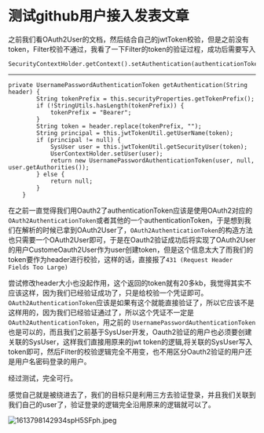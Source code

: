 # 测试github用户接入发表文章

之前我们看OAuth2User的文档，然后结合自己的jwtToken校验，但是之前没有token，Filter校验不通过，我看了一下Filter的token的验证过程，成功后需要写入

```
SecurityContextHolder.getContext().setAuthentication(authenticationToken);
```

---

```
private UsernamePasswordAuthenticationToken getAuthentication(String header) {
        String tokenPrefix = this.securityProperties.getTokenPrefix();
        if (!StringUtils.hasLength(tokenPrefix)) {
            tokenPrefix = "Bearer";
        }
        String token = header.replace(tokenPrefix, "");
        String principal = this.jwtTokenUtil.getUserName(token);
        if (principal != null) {
            SysUser user = this.jwtTokenUtil.getSecurityUser(token);
            UserContextHolder.setUser(user);
            return new UsernamePasswordAuthenticationToken(user, null, user.getAuthorities());
        } else {
            return null;
        }
    }
```

在之前一直觉得我们用Oauth2了authenticationToken应该是使用OAuth2对应的 `OAuth2AuthenticationToken`或者其他的一个authenticationToken，于是想到我们在解析的时候已拿到OAuth2User了，`OAuth2AuthenticationToken`的构造方法也只需要一个OAuth2User即可，于是在Oauth2验证成功后将实现了OAuth2User的用户CustomeOauth2User作为user创建token，但是这个信息太大了而我们的token要作为header进行校验，这样的话，直接报了`431 (Request Header Fields Too Large)`

尝试修改header大小也没起作用，这个返回的token就有20多kb，我觉得其实不应该这样，因为我们已经验证成功了，只是给校验一个凭证即可。`OAuth2AuthenticationToken`应该是如果有这个就能直接验证了，所以它应该不是这样用的，因为我们已经验证通过了，所以这个凭证不一定是 `OAuth2AuthenticationToken`，用之前的 `UsernamePasswordAuthenticationToken` 也是可以的，而且我们之前基于SysUser开发，Oauth2验证的用户也必须要创建关联的SysUser，这样我们直接用原来的jwt token的逻辑,将关联的SysUser写入token即可，然后Filter的校验逻辑完全不用变，也不用区分Oauth2验证的用户还是用户名密码登录的用户。

经过测试，完全可行。

感觉自己就是被绕进去了，我们的目标只是利用三方去验证登录，并且我们关联到我们自己的user了，验证登录的逻辑完全沿用原来的逻辑就可以了。

![1613798142934spH5SFph.jpeg](http://ayhz.art:8084/zh-east-1/img/1613798142934spH5SFph.jpeg)
